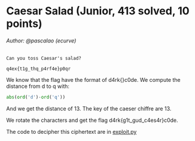 # Caesar Salad (Junior, 413 solved, 10 points)
###### Author: @pascalao (ecurve)

```
Can you toss Caesar's salad?

q4ex{t1g_thq_p4rf4e}p0qr
```

We know that the flag have the format of d4rk{<flag>}c0de. 
We compute the distance from d to q with:

```python
abs(ord('d')-ord('q'))
```

And we get the distance of 13.
The key of the caeser chiffre are 13.

We rotate the characters and get the flag d4rk{g1t_gud_c4es4r}c0de.

The code to decipher this ciphertext are in [exploit.py](https://github.com/Lev9L-Team/ctf/tree/master/2018-08-16_hackcon/caesar_salad/exploit.py)